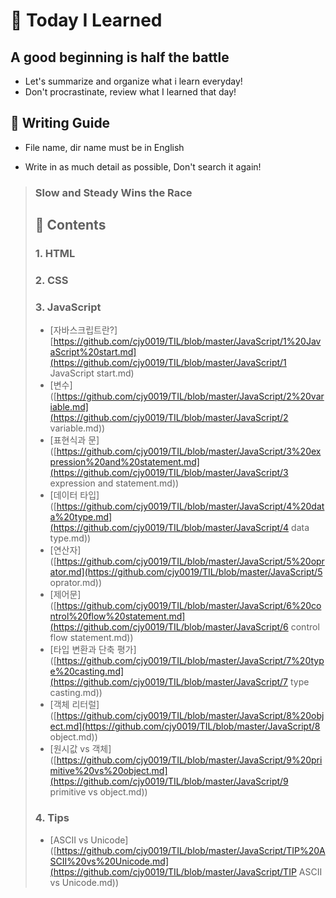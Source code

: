 # &#128640; Today I Learned


## A good beginning is half the battle

- Let's summarize and organize what i learn everyday!
- Don't procrastinate, review what I learned that day!



## &#127775; Writing Guide

- File name, dir name must be in English

- Write in as much detail as possible, Don't search it again!

<blockquote><h3>
    Slow and Steady Wins the Race
    </h3> 



## &#128123; Contents

### 1. HTML

### 2. CSS

### 3. JavaScript

- [자바스크립트란?][https://github.com/cjy0019/TIL/blob/master/JavaScript/1%20JavaScript%20start.md](https://github.com/cjy0019/TIL/blob/master/JavaScript/1 JavaScript start.md)
- [변수]([https://github.com/cjy0019/TIL/blob/master/JavaScript/2%20variable.md](https://github.com/cjy0019/TIL/blob/master/JavaScript/2 variable.md))
- [표현식과 문]([https://github.com/cjy0019/TIL/blob/master/JavaScript/3%20expression%20and%20statement.md](https://github.com/cjy0019/TIL/blob/master/JavaScript/3 expression and statement.md))
- [데이터 타입]([https://github.com/cjy0019/TIL/blob/master/JavaScript/4%20data%20type.md](https://github.com/cjy0019/TIL/blob/master/JavaScript/4 data type.md))
- [연산자]([https://github.com/cjy0019/TIL/blob/master/JavaScript/5%20oprator.md](https://github.com/cjy0019/TIL/blob/master/JavaScript/5 oprator.md))
- [제어문]([https://github.com/cjy0019/TIL/blob/master/JavaScript/6%20control%20flow%20statement.md](https://github.com/cjy0019/TIL/blob/master/JavaScript/6 control flow statement.md))
- [타입 변환과 단축 평가]([https://github.com/cjy0019/TIL/blob/master/JavaScript/7%20type%20casting.md](https://github.com/cjy0019/TIL/blob/master/JavaScript/7 type casting.md))
- [객체 리터럴]([https://github.com/cjy0019/TIL/blob/master/JavaScript/8%20object.md](https://github.com/cjy0019/TIL/blob/master/JavaScript/8 object.md))
- [원시값 vs 객체]([https://github.com/cjy0019/TIL/blob/master/JavaScript/9%20primitive%20vs%20object.md](https://github.com/cjy0019/TIL/blob/master/JavaScript/9 primitive vs object.md))

### 4. Tips

- [ASCII vs Unicode]([https://github.com/cjy0019/TIL/blob/master/JavaScript/TIP%20ASCII%20vs%20Unicode.md](https://github.com/cjy0019/TIL/blob/master/JavaScript/TIP ASCII vs Unicode.md))